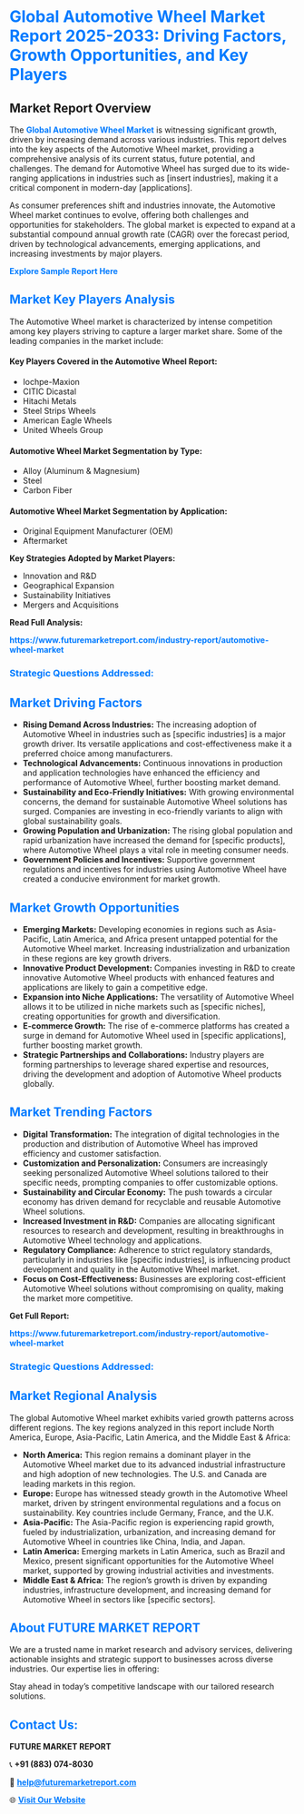 <h1 style="color: #007BFF;">Global Automotive Wheel Market Report 2025-2033: Driving Factors, Growth Opportunities, and Key Players</h1>

<section id="overview">
<h2>Market Report Overview</h2>
<p>The <a href="https://www.futuremarketreport.com/industry-report/automotive-wheel-market" style="color: #007BFF; text-decoration: none;"><strong>Global Automotive Wheel Market</strong></a> is witnessing significant growth, driven by increasing demand across various industries. This report delves into the key aspects of the Automotive Wheel market, providing a comprehensive analysis of its current status, future potential, and challenges. The demand for Automotive Wheel has surged due to its wide-ranging applications in industries such as [insert industries], making it a critical component in modern-day [applications].</p>
<p>As consumer preferences shift and industries innovate, the Automotive Wheel market continues to evolve, offering both challenges and opportunities for stakeholders. The global market is expected to expand at a substantial compound annual growth rate (CAGR) over the forecast period, driven by technological advancements, emerging applications, and increasing investments by major players.</p>
</section>

<section id="overview">
<p><a href="https://www.futuremarketreport.com/request-sample/reportId=43931" style="color: #007BFF; text-decoration: none;"><strong>Explore Sample Report Here</strong></a></p>
</section>

<section id="key-players">
<h2 style="color: #007BFF;">Market Key Players Analysis</h2>
<p>The Automotive Wheel market is characterized by intense competition among key players striving to capture a larger market share. Some of the leading companies in the market include:</p>
<h4>Key Players Covered in the Automotive Wheel Report:</h4>
<ul><li>Iochpe-Maxion</li><li>CITIC Dicastal</li><li>Hitachi Metals</li><li>Steel Strips Wheels</li><li>American Eagle Wheels</li><li>United Wheels Group</li></ul>
<h4>Automotive Wheel Market Segmentation by Type:</h4>
<ul><li>Alloy (Aluminum &amp; Magnesium)</li><li>Steel</li><li>Carbon Fiber</li></ul>

<h4>Automotive Wheel Market Segmentation by Application:</h4>
<ul><li>Original Equipment Manufacturer (OEM)</li><li>Aftermarket</li></ul>
<p><strong>Key Strategies Adopted by Market Players:</strong></p>
<ul>
<li>Innovation and R&D</li>
<li>Geographical Expansion</li>
<li>Sustainability Initiatives</li>
<li>Mergers and Acquisitions</li>
</ul>
</section>

<section>
<p><strong>Read Full Analysis: </strong></p><a href="https://www.futuremarketreport.com/industry-report/automotive-wheel-market" style="color: #007BFF; text-decoration: none;"><strong>https://www.futuremarketreport.com/industry-report/automotive-wheel-market</strong></a>
<h3 style="color: #007BFF;">Strategic Questions Addressed:</h3>
</section>

<section id="driving-factors">
<h2 style="color: #007BFF;">Market Driving Factors</h2>
<ul>
<li><strong>Rising Demand Across Industries:</strong> The increasing adoption of Automotive Wheel in industries such as [specific industries] is a major growth driver. Its versatile applications and cost-effectiveness make it a preferred choice among manufacturers.</li>
<li><strong>Technological Advancements:</strong> Continuous innovations in production and application technologies have enhanced the efficiency and performance of Automotive Wheel, further boosting market demand.</li>
<li><strong>Sustainability and Eco-Friendly Initiatives:</strong> With growing environmental concerns, the demand for sustainable Automotive Wheel solutions has surged. Companies are investing in eco-friendly variants to align with global sustainability goals.</li>
<li><strong>Growing Population and Urbanization:</strong> The rising global population and rapid urbanization have increased the demand for [specific products], where Automotive Wheel plays a vital role in meeting consumer needs.</li>
<li><strong>Government Policies and Incentives:</strong> Supportive government regulations and incentives for industries using Automotive Wheel have created a conducive environment for market growth.</li>
</ul>
</section>

<section id="growth-opportunities">
<h2 style="color: #007BFF;">Market Growth Opportunities</h2>
<ul>
<li><strong>Emerging Markets:</strong> Developing economies in regions such as Asia-Pacific, Latin America, and Africa present untapped potential for the Automotive Wheel market. Increasing industrialization and urbanization in these regions are key growth drivers.</li>
<li><strong>Innovative Product Development:</strong> Companies investing in R&D to create innovative Automotive Wheel products with enhanced features and applications are likely to gain a competitive edge.</li>
<li><strong>Expansion into Niche Applications:</strong> The versatility of Automotive Wheel allows it to be utilized in niche markets such as [specific niches], creating opportunities for growth and diversification.</li>
<li><strong>E-commerce Growth:</strong> The rise of e-commerce platforms has created a surge in demand for Automotive Wheel used in [specific applications], further boosting market growth.</li>
<li><strong>Strategic Partnerships and Collaborations:</strong> Industry players are forming partnerships to leverage shared expertise and resources, driving the development and adoption of Automotive Wheel products globally.</li>
</ul>
</section>

<section id="trending-factors">
<h2 style="color: #007BFF;">Market Trending Factors</h2>
<ul>
<li><strong>Digital Transformation:</strong> The integration of digital technologies in the production and distribution of Automotive Wheel has improved efficiency and customer satisfaction.</li>
<li><strong>Customization and Personalization:</strong> Consumers are increasingly seeking personalized Automotive Wheel solutions tailored to their specific needs, prompting companies to offer customizable options.</li>
<li><strong>Sustainability and Circular Economy:</strong> The push towards a circular economy has driven demand for recyclable and reusable Automotive Wheel solutions.</li>
<li><strong>Increased Investment in R&D:</strong> Companies are allocating significant resources to research and development, resulting in breakthroughs in Automotive Wheel technology and applications.</li>
<li><strong>Regulatory Compliance:</strong> Adherence to strict regulatory standards, particularly in industries like [specific industries], is influencing product development and quality in the Automotive Wheel market.</li>
<li><strong>Focus on Cost-Effectiveness:</strong> Businesses are exploring cost-efficient Automotive Wheel solutions without compromising on quality, making the market more competitive.</li>
</ul>
</section>

<section>
<p><strong>Get Full Report: </strong></p><a href="https://www.futuremarketreport.com/industry-report/automotive-wheel-market" style="color: #007BFF; text-decoration: none;"><strong>https://www.futuremarketreport.com/industry-report/automotive-wheel-market</strong></a>
<h3 style="color: #007BFF;">Strategic Questions Addressed:</h3>
</section>


<section id="regional-analysis">
<h2 style="color: #007BFF;">Market Regional Analysis</h2>
<p>The global Automotive Wheel market exhibits varied growth patterns across different regions. The key regions analyzed in this report include North America, Europe, Asia-Pacific, Latin America, and the Middle East & Africa:</p>
<ul>
<li><strong>North America:</strong> This region remains a dominant player in the Automotive Wheel market due to its advanced industrial infrastructure and high adoption of new technologies. The U.S. and Canada are leading markets in this region.</li>
<li><strong>Europe:</strong> Europe has witnessed steady growth in the Automotive Wheel market, driven by stringent environmental regulations and a focus on sustainability. Key countries include Germany, France, and the U.K.</li>
<li><strong>Asia-Pacific:</strong> The Asia-Pacific region is experiencing rapid growth, fueled by industrialization, urbanization, and increasing demand for Automotive Wheel in countries like China, India, and Japan.</li>
<li><strong>Latin America:</strong> Emerging markets in Latin America, such as Brazil and Mexico, present significant opportunities for the Automotive Wheel market, supported by growing industrial activities and investments.</li>
<li><strong>Middle East & Africa:</strong> The region’s growth is driven by expanding industries, infrastructure development, and increasing demand for Automotive Wheel in sectors like [specific sectors].</li>
</ul>
</section>

<footer>
<h2 style="color: #007BFF;">About FUTURE MARKET REPORT</h2>
<p>We are a trusted name in market research and advisory services, delivering actionable insights and strategic support to businesses across diverse industries. Our expertise lies in offering:</p>

<p>Stay ahead in today’s competitive landscape with our tailored research solutions.</p>

<h2 style="color: #007BFF;">Contact Us:</h2>
<p><strong>FUTURE MARKET REPORT</strong></p>
<p>📞 <strong>+91 (883) 074-8030</strong></p>
<p>📧 <strong><a href="mailto:help@futuremarketreport.com" style="color: #007BFF;">help@futuremarketreport.com</a></strong></p>
<p>🌐 <strong><a href="https://www.futuremarketreport.com/" style="color: #007BFF;">Visit Our Website</a></strong></p>
</footer>